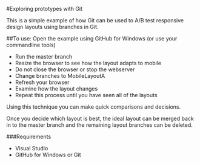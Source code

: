 #Exploring prototypes with Git

This is a simple example of how Git can be used to A/B test responsive design layouts using branches in Git.

##To use:
Open the example using GitHub for Windows (or use your commandline tools)

- Run the master branch
- Resize the browser to see how the layout adapts to mobile
- Do not close the browser or stop the webserver
- Change branches to MobileLayoutA
- Refresh your browser
- Examine how the layout changes
- Repeat this process until you have seen all of the layouts

Using this technique you can make quick comparisons and decisions.

Once you decide which layout is best, the ideal layout can be merged back in to the master branch and the remaining layout branches can be deleted.

###Requirements

- Visual Studio
- GitHub for Windows or Git
